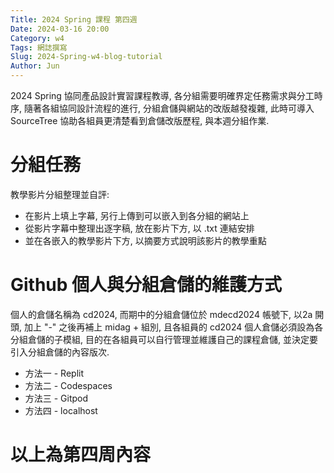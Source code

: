 ```yaml
---
Title: 2024 Spring 課程 第四週
Date: 2024-03-16 20:00
Category: w4
Tags: 網誌撰寫
Slug: 2024-Spring-w4-blog-tutorial
Author: Jun
---
```


2024 Spring 協同產品設計實習課程教導, 各分組需要明確界定任務需求與分工時序, 隨著各組協同設計流程的進行, 分組倉儲與網站的改版越發複雜, 此時可導入 SourceTree 協助各組員更清楚看到倉儲改版歷程, 與本週分組作業.


<!-- PELICAN_END_SUMMARY -->

# 分組任務
教學影片分組整理並自評:
* 在影片上填上字幕, 另行上傳到可以嵌入到各分組的網站上
* 從影片字幕中整理出逐字稿, 放在影片下方, 以 .txt 連結安排
* 並在各嵌入的教學影片下方, 以摘要方式說明該影片的教學重點

# Github 個人與分組倉儲的維護方式
個人的倉儲名稱為 cd2024, 而期中的分組倉儲位於 mdecd2024 帳號下, 以2a 開頭, 加上 "-" 之後再補上 midag + 組別, 且各組員的 cd2024 個人倉儲必須設為各分組倉儲的子模組, 目的在各組員可以自行管理並維護自己的課程倉儲, 並決定要引入分組倉儲的內容版次.
* 方法一 - Replit
* 方法二 - Codespaces
* 方法三 - Gitpod
* 方法四 - localhost

# 以上為第四周內容

